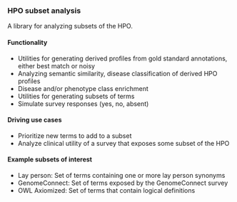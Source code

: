 ### HPO subset analysis
A library for analyzing subsets of the HPO.

#### Functionality
- Utilities for generating derived profiles from gold standard annotations, either best match or noisy
- Analyzing semantic similarity, disease classification of derived HPO profiles
- Disease and/or phenotype class enrichment
- Utilities for generating subsets of terms
- Simulate survey responses (yes, no, absent)

#### Driving use cases
- Prioritize new terms to add to a subset
- Analyze clinical utility of a survey that exposes some subset of the HPO

#### Example subsets of interest
- Lay person: Set of terms containing one or more lay person synonyms
- GenomeConnect: Set of terms exposed by the GenomeConnect survey
- OWL Axiomized: Set of terms that contain logical definitions
